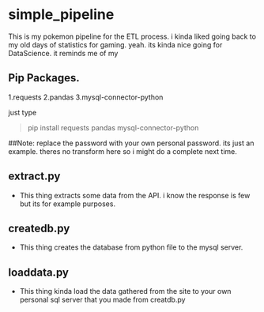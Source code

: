 # simple_pipeline

This is my pokemon pipeline for the ETL process.
i kinda liked going back to my old days of statistics for gaming.
yeah. its kinda nice going for DataScience.
it reminds me of my 


## Pip Packages.
1.requests
2.pandas
3.mysql-connector-python

just type 

> pip install requests pandas mysql-connector-python

##Note: replace the password with your own personal password. its just an example. theres no transform here so i might do a complete next time.

## extract.py
- This thing extracts some data from the API. i know the response is few but its for example purposes.

## createdb.py
- This thing creates the database from python file to the mysql server.

## loaddata.py
- This thing kinda load the data gathered from the site to your own personal sql server that you made from creatdb.py
